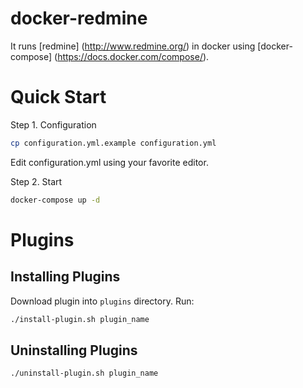 # docker-redmine

It runs [redmine] (http://www.redmine.org/) in docker using [docker-compose] (https://docs.docker.com/compose/).

# Quick Start

Step 1. Configuration

```bash
cp configuration.yml.example configuration.yml
```

Edit configuration.yml using your favorite editor.

Step 2. Start

```bash
docker-compose up -d
```

# Plugins

## Installing Plugins

Download plugin into `plugins` directory.
Run:

```bash
./install-plugin.sh plugin_name
```

## Uninstalling Plugins

```bash
./uninstall-plugin.sh plugin_name
```
